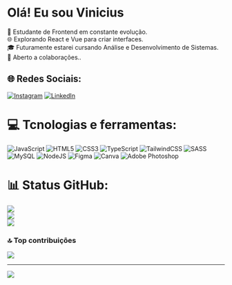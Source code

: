 # Olá! Eu sou Vinicius
🚀 Estudante de Frontend em constante evolução.<br>🌐 Explorando React e Vue para criar interfaces.<br>🎓 Futuramente estarei cursando Análise e Desenvolvimento de Sistemas.<br>🤝 Aberto a colaborações..

## 🌐 Redes Sociais:
[![Instagram](https://img.shields.io/badge/Instagram-%23E4405F.svg?logo=Instagram&logoColor=white)](https://www.instagram.com/alcode.dev/) [![LinkedIn](https://img.shields.io/badge/LinkedIn-%230077B5.svg?logo=linkedin&logoColor=white)](https://www.linkedin.com/in/vinicius-alves-9b17b3283/) 

# 💻 Tcnologias e ferramentas:
![JavaScript](https://img.shields.io/badge/javascript-%23323330.svg?style=flat&logo=javascript&logoColor=%23F7DF1E) ![HTML5](https://img.shields.io/badge/html5-%23E34F26.svg?style=flat&logo=html5&logoColor=white) ![CSS3](https://img.shields.io/badge/css3-%231572B6.svg?style=flat&logo=css3&logoColor=white) ![TypeScript](https://img.shields.io/badge/typescript-%23007ACC.svg?style=flat&logo=typescript&logoColor=white) ![TailwindCSS](https://img.shields.io/badge/tailwindcss-%2338B2AC.svg?style=flat&logo=tailwind-css&logoColor=white) ![SASS](https://img.shields.io/badge/SASS-hotpink.svg?style=flat&logo=SASS&logoColor=white) ![MySQL](https://img.shields.io/badge/mysql-%2300000f.svg?style=flat&logo=mysql&logoColor=white) ![NodeJS](https://img.shields.io/badge/node.js-6DA55F?style=flat&logo=node.js&logoColor=white) ![Figma](https://img.shields.io/badge/figma-%23F24E1E.svg?style=flat&logo=figma&logoColor=white) ![Canva](https://img.shields.io/badge/Canva-%2300C4CC.svg?style=flat&logo=Canva&logoColor=white) ![Adobe Photoshop](https://img.shields.io/badge/adobe%20photoshop-%2331A8FF.svg?style=flat&logo=adobe%20photoshop&logoColor=white)
# 📊 Status GitHub:
![](https://github-readme-stats.vercel.app/api?username=Vitenskapp&theme=dark&hide_border=false&include_all_commits=true&count_private=true)<br/>
![](https://github-readme-streak-stats.herokuapp.com/?user=Vitenskapp&theme=dark&hide_border=false)<br/>
![](https://github-readme-stats.vercel.app/api/top-langs/?username=Vitenskapp&theme=dark&hide_border=false&include_all_commits=true&count_private=true&layout=compact)

### 🔝 Top contribuições
![](https://github-contributor-stats.vercel.app/api?username=Vitenskapp&limit=5&theme=monokai&combine_all_yearly_contributions=true)

---
[![](https://visitcount.itsvg.in/api?id=Vitenskapp&icon=0&color=0)](https://visitcount.itsvg.in)

<!-- Proudly created with GPRM ( https://gprm.itsvg.in ) -->
